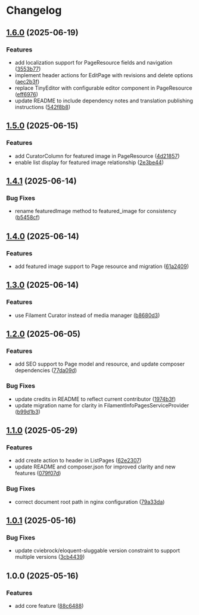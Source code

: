 # Changelog

## [1.6.0](https://github.com/rectitude-open/filament-info-pages/compare/v1.5.0...v1.6.0) (2025-06-19)


### Features

* add localization support for PageResource fields and navigation ([3553b77](https://github.com/rectitude-open/filament-info-pages/commit/3553b77b49a31b531b0b08d55015d60ec75ae81d))
* implement header actions for EditPage with revisions and delete options ([aec2b3f](https://github.com/rectitude-open/filament-info-pages/commit/aec2b3fbd6fe00da79ab195f7b9cc4f835191c49))
* replace TinyEditor with configurable editor component in PageResource ([eff6976](https://github.com/rectitude-open/filament-info-pages/commit/eff6976a03ba7c0652fb19895a44cab1110d39fd))
* update README to include dependency notes and translation publishing instructions ([542f8b8](https://github.com/rectitude-open/filament-info-pages/commit/542f8b8eb3f6401a8b5829d2468d41f84c9b497c))

## [1.5.0](https://github.com/rectitude-open/filament-info-pages/compare/v1.4.1...v1.5.0) (2025-06-15)


### Features

* add CuratorColumn for featured image in PageResource ([4d21857](https://github.com/rectitude-open/filament-info-pages/commit/4d218578c511c4551e628616f13a0c09754c3c0a))
* enable list display for featured image relationship ([2e3be44](https://github.com/rectitude-open/filament-info-pages/commit/2e3be44a9c733fbe631c88aba6f4700793d591ed))

## [1.4.1](https://github.com/rectitude-open/filament-info-pages/compare/v1.4.0...v1.4.1) (2025-06-14)


### Bug Fixes

* rename featuredImage method to featured_image for consistency ([b5458cf](https://github.com/rectitude-open/filament-info-pages/commit/b5458cfa1084fe1e797b3d0acbee037bfa4cdf13))

## [1.4.0](https://github.com/rectitude-open/filament-info-pages/compare/v1.3.0...v1.4.0) (2025-06-14)


### Features

* add featured image support to Page resource and migration ([61a2409](https://github.com/rectitude-open/filament-info-pages/commit/61a24097d3f85c8df6b6ac2a47d4fcf49699a40c))

## [1.3.0](https://github.com/rectitude-open/filament-info-pages/compare/v1.2.0...v1.3.0) (2025-06-14)


### Features

* use Filament Curator instead of media manager ([b8680d3](https://github.com/rectitude-open/filament-info-pages/commit/b8680d3855e66df20ba67bb80e9a8156ca0d262f))

## [1.2.0](https://github.com/rectitude-open/filament-info-pages/compare/v1.1.0...v1.2.0) (2025-06-05)


### Features

* add SEO support to Page model and resource, and update composer dependencies ([77da09d](https://github.com/rectitude-open/filament-info-pages/commit/77da09df445e828f61354b0c5dc87650ddd695fb))


### Bug Fixes

* update credits in README to reflect current contributor ([1974b3f](https://github.com/rectitude-open/filament-info-pages/commit/1974b3f14402fe35e77002b69dfac1be657a9ee0))
* update migration name for clarity in FilamentInfoPagesServiceProvider ([b99d1b3](https://github.com/rectitude-open/filament-info-pages/commit/b99d1b3efa5a95e58a85053db7ea262338abc3bc))

## [1.1.0](https://github.com/rectitude-open/filament-info-pages/compare/v1.0.1...v1.1.0) (2025-05-29)


### Features

* add create action to header in ListPages ([62e2307](https://github.com/rectitude-open/filament-info-pages/commit/62e2307b77e43cad1b2b388e2d7a401451d93cf0))
* update README and composer.json for improved clarity and new features ([079f07d](https://github.com/rectitude-open/filament-info-pages/commit/079f07d0a7bdbbdd7cbf715d4e40466d3793df3d))


### Bug Fixes

* correct document root path in nginx configuration ([79a33da](https://github.com/rectitude-open/filament-info-pages/commit/79a33da65e1458dacc4848f21a291a0be1082b62))

## [1.0.1](https://github.com/rectitude-open/filament-info-pages/compare/v1.0.0...v1.0.1) (2025-05-16)


### Bug Fixes

* update cviebrock/eloquent-sluggable version constraint to support multiple versions ([3cb4439](https://github.com/rectitude-open/filament-info-pages/commit/3cb4439da0cde5963ef367b74a98cef956d0467d))

## 1.0.0 (2025-05-16)


### Features

* add core feature ([88c6488](https://github.com/rectitude-open/filament-info-pages/commit/88c64887d261f8812c06462dd0a4fc16a8031c18))

